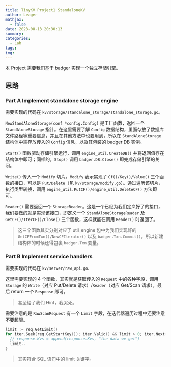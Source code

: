 ```yaml
---
title: TinyKV Project1 StandaloneKV
author: Leager
mathjax:
  - false
date: 2023-08-13 20:30:13
summary:
categories:
  - Lab
tags:
img:
---
```


本 Project 需要我们基于 badger 实现一个独立存储引擎。

<!--more-->

## 思路

### Part A Implement standalone storage engine

需要实现的代码在 `kv/storage/standalone_storage/standalone_storage.go`。

`NewStandAloneStorage(conf *config.Config)` 是工厂函数，返回一个 `StandAloneStorage` 指针。在这里需要了解 `Config` 数据结构，里面存放了数据库文件路径等重要信息，并且在其他方法中也要用到，所以在 `StandAloneStorage` 结构体中需存放传入的 `Config` 信息，以及其包装的 badger DB 实例。

`Start()` 函数驱动存储引擎运行，调用 `engine_util.CreateDB()` 并将返回值存在结构体中即可；同样的，`Stop()` 调用 `badger.DB.Close()` 即完成存储引擎的关闭。

`Write()` 传入一个 `Modify` 切片。`Modify` 表示实现了 `Cf()/Key()/Value()` 三个函数的接口，可以是 `Put/Delete`（见 `kv/storage/modify.go`）。通过遍历该切片，执行类型转换，调用 `engine_util.PutCF()/engine_util.DeleteCF()` 方法即可。

`Reader()` 需要返回一个 `StorageReader`。这是一个已经为我们定义好了的接口，我们要做的就是实现该接口，即定义一个 `StandAloneStorageReader` 及 `GetCF()/IterCF()/Close()` 三个函数，这样就能在调用 `Reader()` 时返回了。

> 这三个函数其实分别对应了 util_engine 包中为我们实现好的 `GetCFFromTxn()/NewCFIterator()` 以及 `badger.Txn.Commit()`。所以新建结构体的时候还得包裹 `badger.Txn` 变量。

### Part B Implement service handlers

需要实现的代码在 `kv/server/raw_api.go`.

这里需要实现的 4 个函数，其实就是获取传入的 `Request` 中的各种字段，调用 `Storage` 的 `Write`（对应 Put/Delete 请求）/`Reader`（对应 Get/Scan 请求），最后 return 一个 `Response` 即可。

> 甚至给了我们 Hint，我哭死。

需要注意的是 `RawScanRequest` 有一个 `Limit` 字段，在迭代器遍历过程中还要注意不要超限。

```go
limit := req.GetLimit()
for iter.Seek(req.GetStartKey()); iter.Valid() && limit > 0; iter.Next() {
  // response.Kvs = append(response.Kvs, "the data we get")
  limit--
}
```

> 其实符合 SQL 语句中的 limit 关键字。